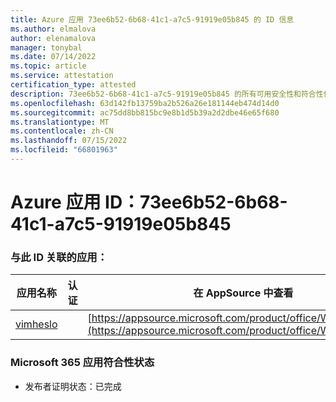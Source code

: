```yaml
---
title: Azure 应用 73ee6b52-6b68-41c1-a7c5-91919e05b845 的 ID 信息
ms.author: elmalova
author: elenamalova
manager: tonybal
ms.date: 07/14/2022
ms.topic: article
ms.service: attestation
certification_type: attested
description: 73ee6b52-6b68-41c1-a7c5-91919e05b845 的所有可用安全性和符合性信息信息。
ms.openlocfilehash: 63d142fb13759ba2b526a26e181144eb474d14d0
ms.sourcegitcommit: ac75dd8bb815bc9e8b1d5b39a2d2dbe46e65f680
ms.translationtype: MT
ms.contentlocale: zh-CN
ms.lasthandoff: 07/15/2022
ms.locfileid: "66801963"
---
```

# <a name="azure-app-id-73ee6b52-6b68-41c1-a7c5-91919e05b845"></a>Azure 应用 ID：73ee6b52-6b68-41c1-a7c5-91919e05b845


### <a name="apps-associated-with-this-id"></a>与此 ID 关联的应用：
| **应用名称** | **认证** | **在 AppSource 中查看** |
|--------------|---------------|-----------------------|
| [vimheslo](../forward/WA200003843.md) |  | [https://appsource.microsoft.com/product/office/WA200003843](https://appsource.microsoft.com/product/office/WA200003843) |

### <a name="microsoft-365-app-compliance-status"></a>Microsoft 365 应用符合性状态
- 发布者证明状态：已完成
